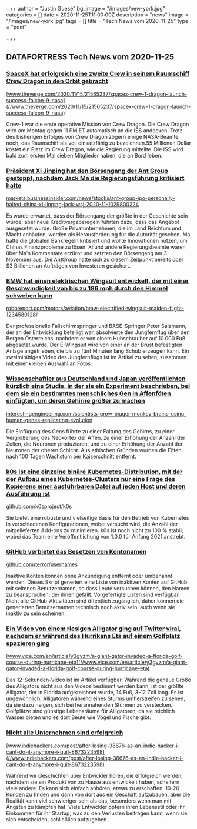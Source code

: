 +++
author = "Justin Guese"
bg_image = "/images/new-york.jpg"
categories = []
date = 2020-11-25T11:00:00Z
description = "news"
image = "/images/new-york.jpg"
tags = []
title = "Tech News vom 2020-11-25"
type = "post"

+++

        
## DATAFORTRESS Tech News vom 2020-11-25





### [SpaceX hat erfolgreich eine zweite Crew in seinem Raumschiff Crew Dragon in den Orbit gebracht](//www.theverge.com/2020/11/15/21565237/spacex-crew-1-dragon-launch-success-falcon-9-nasa)


[www.theverge.com/2020/11/15/21565237/spacex-crew-1-dragon-launch-success-falcon-9-nasa](//www.theverge.com/2020/11/15/21565237/spacex-crew-1-dragon-launch-success-falcon-9-nasa)


Crew-1 war die erste operative Mission von Crew Dragon. Die Crew Dragon wird am Montag gegen 11 PM ET automatisch an die ISS andocken. Trotz des bisherigen Erfolges von Crew Dragon zögern einige NASA-Beamte noch, das Raumschiff als voll einsatzfähig zu bezeichnen.55 Millionen Dollar kostet ein Platz im Crew Dragon, wie die Regierung mitteilte. Die ISS wird bald zum ersten Mal sieben Mitglieder haben, die an Bord leben.


### [Präsident Xi Jinping hat den Börsengang der Ant Group gestoppt, nachdem Jack Ma die Regierungsführung kritisiert hatte](//markets.businessinsider.com/news/stocks/ant-group-ipo-personally-halted-china-xi-jinping-jack-wsj-2020-11-1029800224)


[markets.businessinsider.com/news/stocks/ant-group-ipo-personally-halted-china-xi-jinping-jack-wsj-2020-11-1029800224](//markets.businessinsider.com/news/stocks/ant-group-ipo-personally-halted-china-xi-jinping-jack-wsj-2020-11-1029800224)


Es wurde erwartet, dass der Börsengang der größte in der Geschichte sein würde, aber neue Kreditvergaberegeln führten dazu, dass das Angebot ausgesetzt wurde. Große Privatunternehmen, die im Land Reichtum und Macht anhäufen, werden als Herausforderung für die Autorität gesehen. Ma hatte die globalen Bankregeln kritisiert und wollte Innovationen nutzen, um Chinas Finanzprobleme zu lösen. Xi und andere Regierungsbeamte waren über Ma's Kommentare erzürnt und setzten den Börsengang am 3. November aus. Die AntGroup hatte sich zu diesem Zeitpunkt bereits über $3 Billionen an Aufträgen von Investoren gesichert.


### [BMW hat einen elektrischen Wingsuit entwickelt, der mit einer Geschwindigkeit von bis zu 186 mph durch den Himmel schweben kann](//robbreport.com/motors/aviation/bmw-electrified-wingsuit-maiden-flight-1234580128/)


[robbreport.com/motors/aviation/bmw-electrified-wingsuit-maiden-flight-1234580128/](//robbreport.com/motors/aviation/bmw-electrified-wingsuit-maiden-flight-1234580128/)


Der professionelle Fallschirmspringer und BASE-Springer Peter Salzmann, der an der Entwicklung beteiligt war, absolvierte den Jungfernflug über den Bergen Österreichs, nachdem er von einem Hubschrauber auf 10.000 Fuß abgesetzt wurde. Der E-Wingsuit wird von einer an der Brust befestigten Anlage angetrieben, die bis zu fünf Minuten lang Schub erzeugen kann. Ein zweiminütiges Video des Jungfernflugs ist im Artikel zu sehen, zusammen mit einer kleinen Auswahl an Fotos.


### [Wissenschaftler aus Deutschland und Japan veröffentlichten kürzlich eine Studie, in der sie ein Experiment beschrieben, bei dem sie ein bestimmtes menschliches Gen in Affenföten einfügten, um deren Gehirne größer zu machen](//interestingengineering.com/scientists-grow-bigger-monkey-brains-using-human-genes-replicating-evolution)


[interestingengineering.com/scientists-grow-bigger-monkey-brains-using-human-genes-replicating-evolution](//interestingengineering.com/scientists-grow-bigger-monkey-brains-using-human-genes-replicating-evolution)


Die Einfügung des Gens führte zu einer Faltung des Gehirns, zu einer Vergrößerung des Neokortex der Affen, zu einer Erhöhung der Anzahl der Zellen, die Neuronen produzieren, und zu einer Erhöhung der Anzahl der Neuronen der oberen Schicht. Aus ethischen Gründen wurden die Föten nach 100 Tagen Wachstum per Kaiserschnitt entfernt.


### [k0s ist eine einzelne binäre Kubernetes-Distribution, mit der der Aufbau eines Kubernetes-Clusters nur eine Frage des Kopierens einer ausführbaren Datei auf jeden Host und deren Ausführung ist](//github.com/k0sproject/k0s)


[github.com/k0sproject/k0s](//github.com/k0sproject/k0s)


Sie bietet eine robuste und vielseitige Basis für den Betrieb von Kubernetes in verschiedenen Konfigurationen, wobei versucht wird, die Anzahl der mitgelieferten Add-ons zu minimieren. k0s ist noch nicht zu 100 % stabil, wobei das Team eine Veröffentlichung von 1.0.0 für Anfang 2021 anstrebt.


### [GitHub verbietet das Besetzen von Kontonamen](//github.com/terror/usernames)


[github.com/terror/usernames](//github.com/terror/usernames)


Inaktive Konten können ohne Ankündigung entfernt oder umbenannt werden. Dieses Skript generiert eine Liste von inaktiven Konten auf GitHub mit seltenen Benutzernamen, so dass Leute versuchen können, den Namen zu beanspruchen, der ihnen gefällt. Vorgefertigte Listen sind verfügbar. Nicht alle GitHub-Aktivitäten sind öffentlich zugänglich, daher können die generierten Benutzernamen technisch noch aktiv sein, auch wenn sie inaktiv zu sein scheinen.


### [Ein Video von einem riesigen Alligator ging auf Twitter viral, nachdem er während des Hurrikans Eta auf einem Golfplatz spazieren ging](//www.vice.com/en/article/y3gvzm/a-giant-gator-invaded-a-florida-golf-course-during-hurricane-eta)


[www.vice.com/en/article/y3gvzm/a-giant-gator-invaded-a-florida-golf-course-during-hurricane-eta](//www.vice.com/en/article/y3gvzm/a-giant-gator-invaded-a-florida-golf-course-during-hurricane-eta)


Das 12-Sekunden-Video ist im Artikel verfügbar. Während die genaue Größe des Alligators nicht aus den Videos bestimmt werden kann, ist der größte Alligator, der in Florida aufgezeichnet wurde, 14 Fuß, 3-12 Zoll lang. Es ist ungewöhnlich, Alligatoren während eines Sturms umherstreifen zu sehen, da sie dazu neigen, sich bei herannahenden Stürmen zu verstecken. Golfplätze sind günstige Lebensräume für Alligatoren, da sie reichlich Wasser bieten und es dort Beute wie Vögel und Fische gibt.


### [Nicht alle Unternehmen sind erfolgreich](//www.indiehackers.com/post/after-losing-38676-as-an-indie-hacker-i-cant-do-it-anymore-i-quit-8673223598)


[www.indiehackers.com/post/after-losing-38676-as-an-indie-hacker-i-cant-do-it-anymore-i-quit-8673223598](//www.indiehackers.com/post/after-losing-38676-as-an-indie-hacker-i-cant-do-it-anymore-i-quit-8673223598)


Während wir Geschichten über Entwickler hören, die erfolgreich werden, nachdem sie ein Produkt von zu Hause aus entwickelt haben, scheitern viele andere. Es kann sich einfach anhören, etwas zu erschaffen, 10-20 Kunden zu finden und dann von dort aus ein Geschäft aufzubauen, aber die Realität kann viel schwieriger sein als das, besonders wenn man mit Ängsten zu kämpfen hat. Viele Entwickler opfern ihren Lebensstil oder ihr Einkommen für ihr Startup, was zu den Verlusten beitragen kann, wenn sie sich entscheiden, schließlich aufzugeben.